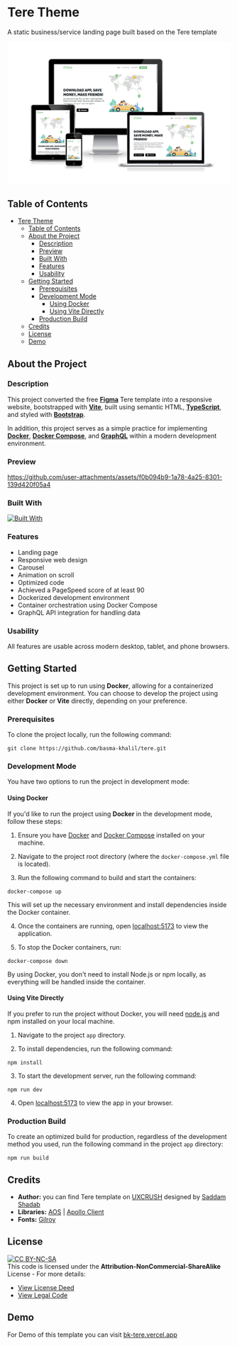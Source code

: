 # Tere Theme

A static business/service landing page built based on the Tere template

![Tere responsive](preview/tere-responsive.png)

## Table of Contents

- [Tere Theme](#tere-theme)
  - [Table of Contents](#table-of-contents)
  - [About the Project](#about-the-project)
    - [Description](#description)
    - [Preview](#preview)
    - [Built With](#built-with)
    - [Features](#features)
    - [Usability](#usability)
  - [Getting Started](#getting-started)
    - [Prerequisites](#prerequisites)
    - [Development Mode](#development-mode)
      - [Using Docker](#using-docker)
      - [Using Vite Directly](#using-vite-directly)
    - [Production Build](#production-build)
  - [Credits](#credits)
  - [License](#license)
  - [Demo](#demo)

## About the Project

### Description

This project converted the free [**Figma**](https://www.figma.com/ "Go to website") Tere template into a responsive website, bootstrapped with [**Vite**](https://vitejs.dev/ "Go to website"), built using semantic HTML, [**TypeScript**](https://www.typescriptlang.org/ "Go to website"), and styled with [**Bootstrap**](https://getbootstrap.com/ "Go to website").

In addition, this project serves as a simple practice for implementing [**Docker**](https://www.docker.com/ "Go to website"), [**Docker Compose**](https://docs.docker.com/compose/ "Go to website"), and [**GraphQL**](https://graphql.org/ "Go to website") within a modern development environment.

### Preview

https://github.com/user-attachments/assets/f0b094b9-1a78-4a25-8301-139d420f05a4

### Built With

[![Built With](https://skillicons.dev/icons?i=html,sass,typescript,bootstrap,vite,graphql,apollo,docker,figma,vercel)](https://skillicons.dev "Go to Skill Icons")

### Features

- Landing page
- Responsive web design
- Carousel
- Animation on scroll
- Optimized code
- Achieved a PageSpeed score of at least 90
- Dockerized development environment
- Container orchestration using Docker Compose
- GraphQL API integration for handling data

### Usability

All features are usable across modern desktop, tablet, and phone browsers.

## Getting Started

This project is set up to run using **Docker**, allowing for a containerized development environment. You can choose to develop the project using either **Docker** or **Vite** directly, depending on your preference.

### Prerequisites

To clone the project locally, run the following command:

```
git clone https://github.com/basma-khalil/tere.git
```

### Development Mode

You have two options to run the project in development mode:

#### Using Docker

If you'd like to run the project using **Docker** in the development mode, follow these steps:

1. Ensure you have [Docker](https://www.docker.com/products/docker-desktop "Go to website") and [Docker Compose](https://docs.docker.com/compose/install/ "Go to website") installed on your machine.

2. Navigate to the project root directory (where the `docker-compose.yml` file is located).

3. Run the following command to build and start the containers:

```
docker-compose up
```

This will set up the necessary environment and install dependencies inside the Docker container.

4. Once the containers are running, open [localhost:5173](http://localhost:5173 "Go to link") to view the application.

5. To stop the Docker containers, run:

```
docker-compose down
```

By using Docker, you don't need to install Node.js or npm locally, as everything will be handled inside the container.

#### Using Vite Directly

If you prefer to run the project without Docker, you will need [node.js](https://nodejs.org/en/download "Go to website") and npm installed on your local machine.

1. Navigate to the project `app` directory.

2. To install dependencies, run the following command:

```
npm install
```

3. To start the development server, run the following command:

```
npm run dev
```

4. Open [localhost:5173](http://localhost:5173 "Go to link") to view the app in your browser.

### Production Build

To create an optimized build for production, regardless of the development method you used, run the following command in the project `app` directory:

```
npm run build
```

## Credits

- **Author:** you can find Tere template on [UXCRUSH](https://www.uxcrush.com/ride-sharing-figma-website-template/ "Go to website") designed by [Saddam Shadab](https://www.figma.com/@saddamshadab "Go to profile")
- **Libraries:** [AOS](https://michalsnik.github.io/aos "Go to website") | [Apollo Client](https://www.apollographql.com/docs/react "Go to website")
- **Fonts:** [Gilroy](https://www.tinkov.info/gilroy.html "Go to website")

## License

[![CC BY-NC-SA](https://licensebuttons.net/l/by-nc-sa/3.0/88x31.png)](https://creativecommons.org/licenses)\
This code is licensed under the **Attribution-NonCommercial-ShareAlike** License - For more details:

- [View License Deed](https://creativecommons.org/licenses/by-nc-sa/4.0/ "Go to website")
- [View Legal Code](https://creativecommons.org/licenses/by-nc-sa/4.0/legalcode "Go to website")

## Demo

For Demo of this template you can visit [bk-tere.vercel.app](https://bk-tere.vercel.app "Go to demo")
